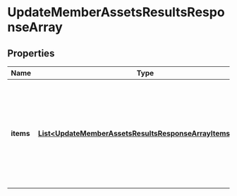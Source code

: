 

# UpdateMemberAssetsResultsResponseArray

## Properties

Name | Type | Description | Notes
------------ | ------------- | ------------- | -------------
**items** | [**List&lt;UpdateMemberAssetsResultsResponseArrayItemsInner&gt;**](UpdateMemberAssetsResultsResponseArrayItemsInner.md) | List of assigned/updated member asset access. If there is an error, an exception object will be returned. If the action was successfully completed, a response object will be returned. |  [optional]




